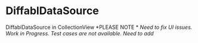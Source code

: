# DiffablDataSource
DiffablDataSource in CollectionView
*PLEASE NOTE *
*Need to fix UI issues.*
*Work in Progress.* 
*Test cases are not available. Need to add*
